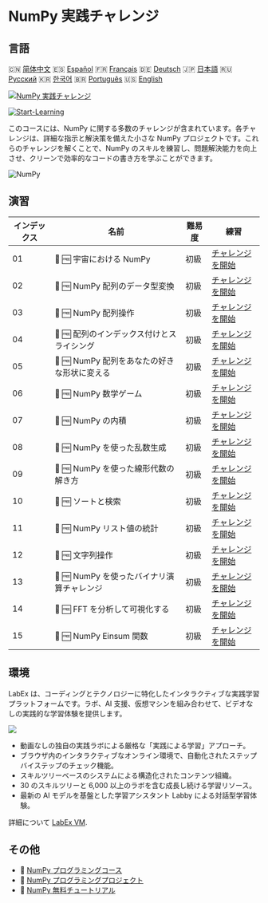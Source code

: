 # NumPy 実践チャレンジ

## 言語

🇨🇳 [简体中文](README_zh.md) 🇪🇸 [Español](README_es.md) 🇫🇷 [Français](README_fr.md) 🇩🇪 [Deutsch](README_de.md) 🇯🇵 [日本語](README_ja.md) 🇷🇺 [Русский](README_ru.md) 🇰🇷 [한국어](README_ko.md) 🇧🇷 [Português](README_pt.md) 🇺🇸 [English](README.md) 

[![NumPy 実践チャレンジ](https://cover-creator.labex.io/numpy-practice-challenges.png?lang=ja)](https://labex.io/ja/courses/numpy-practice-challenges)

[![Start-Learning](https://img.shields.io/badge/Start-Learning-whitesmoke?style=for-the-badge)](https://labex.io/ja/courses/numpy-practice-challenges)

このコースには、NumPy に関する多数のチャレンジが含まれています。各チャレンジは、詳細な指示と解決策を備えた小さな NumPy プロジェクトです。これらのチャレンジを解くことで、NumPy のスキルを練習し、問題解決能力を向上させ、クリーンで効率的なコードの書き方を学ぶことができます。

![NumPy](https://img.shields.io/badge/NumPy-whitesmoke?style=for-the-badge&logo=numpy)


## 演習

|   インデックス | 名前                                         | 難易度   | 練習                                                                                                                        |
|----------------|----------------------------------------------|----------|-----------------------------------------------------------------------------------------------------------------------------|
|             01 | 🎯 🆓 宇宙における NumPy                     | 初級     | <a target='_blank' href='https://labex.io/ja/labs/numpy-numpy-in-space-33961'>チャレンジを開始</a>                          |
|             02 | 🎯 🆓 NumPy 配列のデータ型変換               | 初級     | <a target='_blank' href='https://labex.io/ja/labs/numpy-numpy-array-datatype-converter-9187'>チャレンジを開始</a>           |
|             03 | 🎯 🆓 NumPy 配列操作                         | 初級     | <a target='_blank' href='https://labex.io/ja/labs/numpy-numpy-array-operation-8708'>チャレンジを開始</a>                    |
|             04 | 🎯 🆓 配列のインデックス付けとスライシング   | 初級     | <a target='_blank' href='https://labex.io/ja/labs/numpy-array-indexing-and-slicing-38504'>チャレンジを開始</a>              |
|             05 | 🎯 🆓 NumPy 配列をあなたの好きな形状に変える | 初級     | <a target='_blank' href='https://labex.io/ja/labs/numpy-make-numpy-array-your-shape-8687'>チャレンジを開始</a>              |
|             06 | 🎯 🆓 NumPy 数学ゲーム                       | 初級     | <a target='_blank' href='https://labex.io/ja/labs/python-numpy-math-games-10'>チャレンジを開始</a>                          |
|             07 | 🎯 🆓 NumPy の内積                           | 初級     | <a target='_blank' href='https://labex.io/ja/labs/numpy-numpy-dot-product-8737'>チャレンジを開始</a>                        |
|             08 | 🎯 🆓 NumPy を使った乱数生成                 | 初級     | <a target='_blank' href='https://labex.io/ja/labs/numpy-random-number-generation-with-numpy-34635'>チャレンジを開始</a>     |
|             09 | 🎯 🆓 NumPy を使った線形代数の解き方         | 初級     | <a target='_blank' href='https://labex.io/ja/labs/numpy-linear-algebra-solving-with-numpy-8000'>チャレンジを開始</a>        |
|             10 | 🎯 🆓 ソートと検索                           | 初級     | <a target='_blank' href='https://labex.io/ja/labs/numpy-sorting-and-searching-154566'>チャレンジを開始</a>                  |
|             11 | 🎯 🆓 NumPy リスト値の統計                   | 初級     | <a target='_blank' href='https://labex.io/ja/labs/numpy-numpy-list-value-statistics-664'>チャレンジを開始</a>               |
|             12 | 🎯 🆓 文字列操作                             | 初級     | <a target='_blank' href='https://labex.io/ja/labs/python-string-operations-148882'>チャレンジを開始</a>                     |
|             13 | 🎯 🆓 NumPy を使ったバイナリ演算チャレンジ   | 初級     | <a target='_blank' href='https://labex.io/ja/labs/numpy-binary-operations-challenge-with-numpy-153823'>チャレンジを開始</a> |
|             14 | 🎯 🆓 FFT を分析して可視化する               | 初級     | <a target='_blank' href='https://labex.io/ja/labs/numpy-analyze-and-visualize-fft-55715'>チャレンジを開始</a>               |
|             15 | 🎯 🆓 NumPy Einsum 関数                      | 初級     | <a target='_blank' href='https://labex.io/ja/tutorials/numpy-numpy-einsum-function-8001'>チャレンジを開始</a>               |

## 環境

LabEx は、コーディングとテクノロジーに特化したインタラクティブな実践学習プラットフォームです。ラボ、AI 支援、仮想マシンを組み合わせて、ビデオなしの実践的な学習体験を提供します。

![](https://tutorial-screenshot.getvm.io/images/vm-1725247253.png)

- 動画なしの独自の実践ラボによる厳格な「実践による学習」アプローチ。
- ブラウザ内のインタラクティブなオンライン環境で、自動化されたステップバイステップのチェック機能。
- スキルツリーベースのシステムによる構造化されたコンテンツ組織。
- 30 のスキルツリーと 6,000 以上のラボを含む成長し続ける学習リソース。
- 最新の AI モデルを基盤とした学習アシスタント Labby による対話型学習体験。

詳細について [LabEx VM](https://support.labex.io/using-labex/virtual-machine).

## その他

- 🔗 [NumPy プログラミングコース](https://github.com/labex-labs/awesome-programming-courses)
- 🔗 [NumPy プログラミングプロジェクト](https://github.com/labex-labs/awesome-programming-projects)
- 🔗 [NumPy 無料チュートリアル](https://github.com/labex-labs/numpy-free-tutorials)

